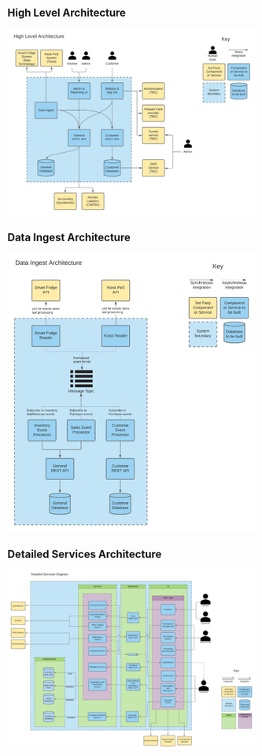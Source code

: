 ## High Level Architecture
![High Level Architecture](<001 - High Level Architecture.png?raw=true "High Level Architecture Diagram">)

## Data Ingest Architecture
![Data Ingest Architecture](<002 - Data Ingest Architecture.png?raw=true "Data Ingest Architecture Diagram">)

## Detailed Services Architecture
![Detailed Services Architecture](<003 - Service Details.png?raw=true "Detailed Services Architecture Diagram">)
